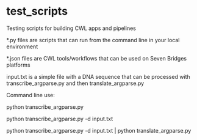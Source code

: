# test_scripts
Testing scripts for building CWL apps and pipelines

*.py files are scripts that can run from the command line in your local environment

*.json files are CWL tools/workflows that can be used on Seven Bridges platforms

input.txt is a simple file with a DNA sequence that can be processed with transcribe_argparse.py and then translate_argparse.py


Command line use:

python transcribe_argparse.py

python transcribe_argparse.py -d input.txt

python transcribe_argparse.py -d input.txt | python translate_argparse.py
